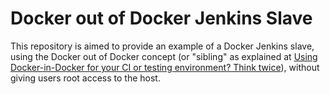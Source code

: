 # Docker out of Docker Jenkins Slave

This repository is aimed to provide an example of a Docker Jenkins slave, using the Docker out of Docker concept (or "sibling" as explained at [Using Docker-in-Docker for your CI or testing environment? Think twice]( https://jpetazzo.github.io/2015/09/03/do-not-use-docker-in-docker-for-ci)), without giving users root access to the host.